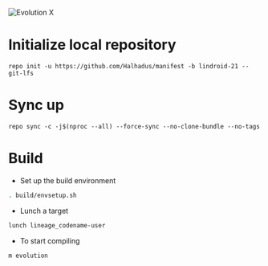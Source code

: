 ![Evolution X](https://github.com/Halhadus/manifest/raw/udc/Banner.png)

# Initialize local repository
```
repo init -u https://github.com/Halhadus/manifest -b lindroid-21 --git-lfs
```

# Sync up
```
repo sync -c -j$(nproc --all) --force-sync --no-clone-bundle --no-tags
```

# Build

- Set up the build environment
```bash
. build/envsetup.sh
```

- Lunch a target
```bash
lunch lineage_codename-user
```

- To start compiling
```bash
m evolution
```

